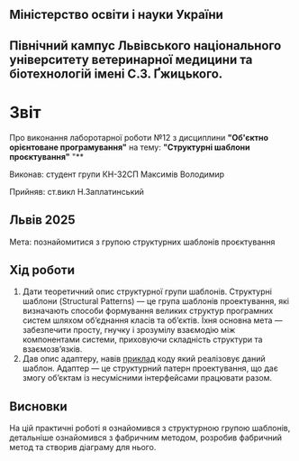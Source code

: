 ## Міністерство освіти і науки України

## Північний кампус Львівського національного університету ветеринарної медицини та біотехнологій імені С.З. Ґжицького.

# Звіт
Про виконання лаборотарної роботи №12 з дисциплини **"Об'єктно орієнтоване програмування"** на тему: **"Структурні шаблони проєктування"**
"**

Виконав: студент групи КН-32СП Максимів Володимир

Прийняв: ст.викл Н.Заплатинський
## Львів 2025

Мета: познайомитися з групою структурних шаблонів проєктування

## Хід роботи

1. Дати теоретичний опис структурної групи шаблонів.
Структурні шаблони (Structural Patterns) — це група шаблонів проектування, які визначають способи формування великих структур програмних систем шляхом об’єднання класів та об’єктів. Їхня основна мета — забезпечити просту, гнучку і зрозумілу взаємодію між компонентами системи, приховуючи складність структури та взаємозв’язків.
2. Дав опис адаптеру, навів [приклад](./adapte.py) коду який реалізовує даний шаблон.
Адаптер — це структурний патерн проектування, що дає змогу об’єктам із несумісними інтерфейсами працювати разом.
## Висновки  
На цій практичні роботі я ознайомився з cтруктурною групою шаблонів, детальніше ознайомився з фабричним методом, розробив фабричний метод та створив діаграму для нього.